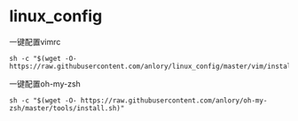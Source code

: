 # linux_config


一键配置vimrc
```shell
sh -c "$(wget -O- https://raw.githubusercontent.com/anlory/linux_config/master/vim/install.sh)"
```


一键配置oh-my-zsh
```
sh -c "$(wget -O- https://raw.githubusercontent.com/anlory/oh-my-zsh/master/tools/install.sh)"
```
